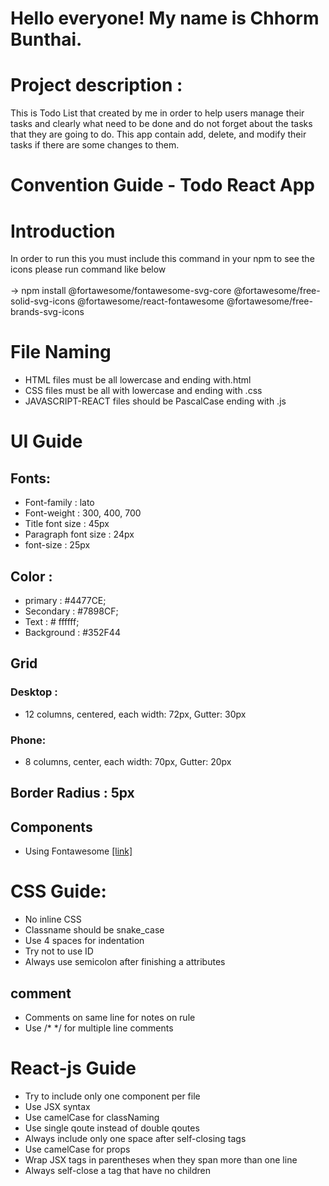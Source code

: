 # Hello everyone! My name is Chhorm Bunthai. 

# Project description :
This is Todo List that created by me in order to help users manage their tasks and clearly what need to be done and do not forget about the tasks that they are going to do. This app contain add, delete, and modify their tasks if there are some changes to them.

# Convention Guide - Todo React App

# Introduction
In order to run this you must include this command in your npm to see the icons please run command like below<br><br>
-> npm install @fortawesome/fontawesome-svg-core @fortawesome/free-solid-svg-icons @fortawesome/react-fontawesome @fortawesome/free-brands-svg-icons

# File Naming

- HTML files must be all lowercase and ending with.html
- CSS files must be  all with lowercase and ending with .css
- JAVASCRIPT-REACT files should be PascalCase ending with .js


# UI Guide
## Fonts:
-  Font-family : lato 
-  Font-weight : 300, 400, 700
-  Title font size : 45px
-  Paragraph font size : 24px
-  font-size : 25px
## Color :
- primary : #4477CE;
- Secondary : #7898CF;
- Text : # ffffff;
- Background : #352F44
## Grid
###  Desktop :<br>
- 12 columns, centered, each width: 72px, Gutter: 30px<br>
###  Phone:
- 8 columns, center, each width: 70px, Gutter: 20px
## Border Radius : 5px
## Components
- Using Fontawesome [[link]](https://fontawesome.com/v5/docs/web/use-with/react)

# CSS Guide:
-  No inline CSS
-  Classname should be snake_case
-  Use 4 spaces for indentation
-  Try not to use ID 
-  Always use semicolon after finishing a attributes

## comment 
-  Comments on same line for notes on rule
-  Use /* */ for multiple line comments


# React-js Guide
-  Try to include only one component per file
-  Use JSX syntax
-  Use camelCase for classNaming
-  Use single qoute instead of double qoutes
-  Always include only one space after self-closing tags
-  Use camelCase for props
-  Wrap JSX tags in parentheses when they span more than one line
-  Always self-close a tag that have no children



